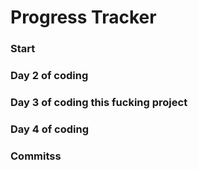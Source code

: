 # Progress Tracker 

### Start
### Day 2 of coding
### Day 3 of coding this fucking project
### Day 4 of coding 
### Commitss